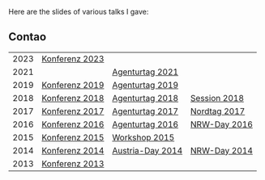 Here are the slides of various talks I gave:

## Contao

<table>
  <tr>
    <td>2023</td>
    <td><a href="https://leofeyer.github.io/slides/2023/konferenz/">Konferenz 2023</a></td>
    <td></td>
    <td></td>
  </tr>
  <tr>
    <td>2021</td>
    <td></td>
    <td><a href="https://leofeyer.github.io/slides/2021/agenturtag/">Agenturtag 2021</a></td>
    <td></td>
  </tr>
  <tr>
    <td>2019</td>
    <td><a href="https://leofeyer.github.io/slides/2019/konferenz/">Konferenz 2019</a></td>
    <td><a href="https://leofeyer.github.io/slides/2019/agenturtag/">Agenturtag 2019</a></td>
    <td></td>
  </tr>
  <tr>
    <td>2018</td>
    <td><a href="https://leofeyer.github.io/slides/2018/konferenz/">Konferenz 2018</a></td>
    <td><a href="https://leofeyer.github.io/slides/2018/agenturtag/">Agenturtag 2018</a></td>
    <td><a href="https://leofeyer.github.io/slides/2018/session/">Session 2018</a></td>
  </tr>
  <tr>
    <td>2017</td>
    <td><a href="https://leofeyer.github.io/slides/2017/konferenz/">Konferenz 2017</a></td>
    <td><a href="https://leofeyer.github.io/slides/2017/agenturtag/">Agenturtag 2017</a></td>
    <td><a href="https://leofeyer.github.io/slides/2017/nordtag/">Nordtag 2017</a></td>
  </tr>
  <tr>
    <td>2016</td>
    <td><a href="https://leofeyer.github.io/slides/2016/konferenz/">Konferenz 2016</a></td>
    <td><a href="https://leofeyer.github.io/slides/2016/agenturtag/">Agenturtag 2016</a></td>
    <td><a href="https://leofeyer.github.io/slides/2016/nrw-day/">NRW-Day 2016</a></td>
  </tr>
  <tr>
    <td>2015</td>
    <td><a href="https://leofeyer.github.io/slides/2015/konferenz/">Konferenz 2015</a></td>
    <td><a href="https://leofeyer.github.io/slides/2015/workshop/">Workshop 2015</a></td>
    <td></td>
  </tr>
  <tr>
    <td>2014</td>
    <td><a href="https://leofeyer.github.io/slides/2014/konferenz/">Konferenz 2014</a></td>
    <td><a href="https://leofeyer.github.io/slides/2014/austria-day/">Austria-Day 2014</a></td>
    <td><a href="https://leofeyer.github.io/slides/2014/nrw-day/">NRW-Day 2014</a></td>
  </tr>
  <tr>
    <td>2013</td>
    <td><a href="https://leofeyer.github.io/slides/2013/konferenz/">Konferenz 2013</a></td>
    <td></td>
    <td></td>
  </tr>
</table>
